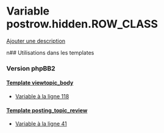# Variable postrow.hidden.ROW_CLASS
[Ajouter une description](https://fa-tvars.appspot.com/postrow.hidden.ROW_CLASS)

n## Utilisations dans les templates

### Version phpBB2

#### [Template viewtopic_body](subsilver/viewtopic_body.md)
* [Variable à la ligne 118](../subsilver/viewtopic_body.tpl#L118)

#### [Template posting_topic_review](subsilver/posting_topic_review.md)
* [Variable à la ligne 41](../subsilver/posting_topic_review.tpl#L41)